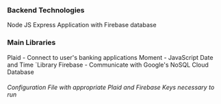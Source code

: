 ### Backend Technologies
Node JS Express Application with Firebase database

### Main Libraries
Plaid - Connect to user's banking applications
Moment - JavaScript Date and Time `Library
Firebase - Communicate with Google's NoSQL Cloud Database

###### Configuration File with appropriate Plaid and Firebase Keys necessary to run
